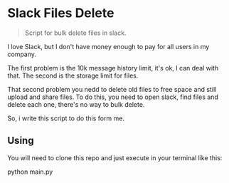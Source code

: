 # Slack Files Delete
> Script for bulk delete files in slack.

I love Slack, but I don't have money enough to pay for all users in my company.

The first problem is the 10k message history limit, it's ok, I can deal with that. The second is the storage limit for files.

That second problem you nedd to delete old files to free space and still upload and share files. To do this, you need to open slack, find files and delete each one, there's no way to bulk delete.

So, i write this script to do this form me.

## Using

You will need to clone this repo and just execute in your terminal like this:

  python main.py
